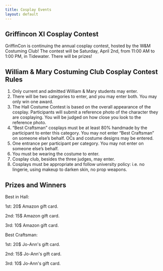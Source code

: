 ```yaml
---
title: Cosplay Events
layout: default
---
```


## Griffincon XI Cosplay Contest
GriffinCon is continuing the annual cosplay contest, hosted by the W&M Costuming Club! The contest will be Saturday, April 2nd, from 11:00 AM to 1:00 PM, in Tidewater. There will be prizes! 

## William & Mary Costuming Club Cosplay Contest Rules
<ol>
  <li>Only current and admitted William & Mary students may enter.</li>
  <li>There will be two categories to enter, and you may enter both. You may only win one award.</li>
  <li>The Hall Costume Contest is based on the overall appearance of the cosplay. Participants will submit a reference photo of the character they are cosplaying. You will be judged on how close you look to the reference photo.</li>
  <li>“Best Craftsman” cosplays must be at least 80% handmade by the participant to enter this category. You may not enter “Best Craftsman” on someone else’s behalf. OCs and costume designs may be entered.</li>
  <li>One entrance per participant per category. You may not enter on someone else’s behalf.</li>
  <li>You must be wearing the costume to enter.</li>
  <li>Cosplay club, besides the three judges, may enter.</li>
  <li>Cosplays must be appropriate and follow university policy: i.e. no lingerie, using makeup to darken skin, no prop weapons.</li>
</ol>

## Prizes and Winners
Best in Hall: 
<p>1st: 20$ Amazon gift card. 
<p>2nd: 15$ Amazon gift card. 
<p>3rd: 10$ Amazon gift card. 
<p>
<p>Best Craftsman: 
<p>1st: 20$ Jo-Ann's gift card. 
<p>2nd: 15$ Jo-Ann's gift card. 
<p>3rd: 10$ Jo-Ann's gift card. 
